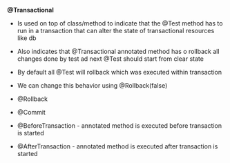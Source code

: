 **@Transactional**

* Is used on top of class/method to indicate that the @Test method has to run  in a transaction that can alter the state of transactional resources like db
* Also indicates that @Transactional annotated method has o rollback all changes done by test ad next @Test should start from clear state
* By default all @Test will rollback which was executed within transaction
* We can change this behavior using @Rollback(false)


* @Rollback
* @Commit
* @BeforeTransaction - annotated method is executed before transaction is started
* @AfterTransaction - annotated method is executed after transaction is started